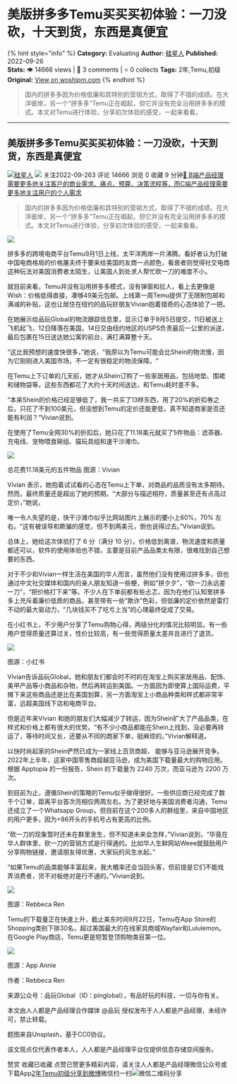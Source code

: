 # 美版拼多多Temu买买买初体验：一刀没砍，十天到货，东西是真便宜
{% hint style="info" %}
**Category:** Evaluating
**Author:** [硅星人](https://www.woshipm.com/u/1270617)
**Published:** 2022-09-26  
**Stats:** 👁️ 14666 views | 💬 3 comments | ⭐ 0 collects
**Tags:** 2年,Temu,初级
**Original:** [View on woshipm.com](https://www.woshipm.com/evaluating/5618717.html)
{% endhint %}
> 国内的拼多多因为价格低廉和其特别的营销方式，取得了不错的成绩。在大洋彼岸，另一个“拼多多”Temu正在崛起，但它并没有完全沿用拼多多的模式。本文对Temu进行体验，分享初次体验的感受，一起来看看。

---

## 美版拼多多Temu买买买初体验：一刀没砍，十天到货，东西是真便宜

[![](https://static.woshipm.com/pmadmin_avatar_20231007151843_7700.jpg?imageView2/1/w/72/h/72/q/100)](https://www.woshipm.com/u/1270617)[硅星人](https://www.woshipm.com/u/1270617) ![](https://static.woshipm.com/tag/1122_1@2x.png) 关注2022-09-263 评论 14666 浏览 0 收藏 9 分钟[🔗 B端产品经理需要更多地关注客户的商业需求、痛点、预算、决策流程等，而C端产品经理需要更多地关注用户的个人需求](https://ke.qidianla.com/courses/bcpm)

> 国内的拼多多因为价格低廉和其特别的营销方式，取得了不错的成绩。在大洋彼岸，另一个“拼多多”Temu正在崛起，但它并没有完全沿用拼多多的模式。本文对Temu进行体验，分享初次体验的感受，一起来看看。

![](https://image.woshipm.com/wp-files/2022/09/9CCLxQMM9uxhAdkzVtXJ.jpg)

拼多多的跨境电商平台Temu9月1日上线，太平洋两岸一片沸腾。看好者认为打破中国电商格局的价格屠夫终于要来给美国的友商一点颜色，看衰者则觉得社交电商这种玩法对美国消费者太陌生，让美国人到处求人帮忙砍一刀的难度不小。

就目前来看，Temu并没有沿用拼多多模式，没有弹窗和拉人，看上去更像是Wish：价格低得直接，凑够49美元包邮。上线第一周Temu提供了无限制包邮和满减的补贴，这也让居住在纽约的品玩好朋友Vivian抱着猎奇的心态体验了一把。

在她展示给品玩Global的物流跟踪信息里，显示订单于9月5日提交，11日被送上飞机起飞，12日降落在美国，14日交由纽约地区的USPS负责最后一公里的派送，最后包裹在15日送达她公寓的前台，满打满算整十天。

“这比我预想的速度快很多，”她说，“我原以为Temu可能会比Shein的物流慢，因为它刚刚进入美国市场，不一定有很稳定的物流保障。“

在Temu上下订单的几天前，她才从Shein订购了一些家居用品，包括地垫、围裙和储物袋等，这些东西都花了大约十天时间送达，和Temu耗时差不多。

“本来Shein的价格已经足够低了，我一共买了13样东西，用了20%的折扣券之后，只花了不到100美元，但没想到Temu的定价还能更低，真不知道商家是否还能有利润？“Vivian说到。

在使用了Temu全网30%的折扣后，她只花了11.18美元就买了5件物品：滤茶器、充电线、宠物喂食碗组、猫玩具组和速干沙滩巾。

![](https://image.woshipm.com/wp-files/2022/09/ns2HMkEfQbV8pOsarldJ.gif)

总花费11.18美元的五件物品 图源：Vivian

Vivian 表示，她抱着试试看的心态在Temu上下单，对商品的品质没有太多期待。然而，最终质量还是超出了她的预期。“大部分与描述相符，质量甚至还有点高过定价，”她说。

唯一令人失望的是，快干沙滩巾似乎比网站图片上展示的要小上60%，70% 左右。“这有被误导和欺骗的感觉，但不到两美元，倒也说得过去。”Vivian说到。

总体上，她给这次体验打了 6 分（满分 10 分）。价格低到离谱，物流速度和质量都还可以，软件的使用体验也不错，主要是目前产品品类太有限，很难找到自己想要的东西。

对于不少和Vivian一样生活在美国的华人而言，虽然他们没有使用过拼多多，但也通过中文社交媒体和国内的亲人朋友知道一些梗，例如“拼夕夕”，“砍一刀永远差一刀”，“把价格打下来”等。不少人在下单前都有些忐忑，因为在他们认知里拼多多上充斥着廉价低质的商品，甚至带有一些“欺诈”色彩，但低廉的定价依然是雷打不动的最大驱动力，“几块钱买不了吃亏上当”的心理最终促成了交易。

在小红书上，不少用户分享了Temu购物心得，两级分化的情况比较明显。有一些用户觉得质量还算过关，性价比较高，有一些觉得质量太差并且进行了退货。

![](https://image.woshipm.com/wp-files/2022/09/8oJZOxwb9rO0cuQ5DwRn.png)

图源：小红书

Vivian告诉品玩Global，她和朋友们都会时不时的在淘宝上购买家居用品、配饰、美甲产品等小商品和杂物，然后再转运到美国。一方面因为即使算上国际运费，平摊下来这些商品还是比在美国划算，另一方面淘宝上小商品种类和样式都非常丰富，远超美国线下店和电商平台。

但是近年来Vivian 和她的朋友们大幅减少了转运，因为Shein扩大了产品品类，在样式和价格上都有很大的优势。“有不少小商品都能在Shein上找到，没必要再转运了，等待时间又长，还要从不同的商家下单，挺麻烦的。”Vivian解释道。

以快时尚起家的Shein俨然已成为一家线上百货商超， 能够与亚马逊展开竞争。2022年上半年，这家中国零售商超越亚马逊，成为美国下载量最大的购物应用。根据 Apptopia 的一份报告，Shein 的下载量为 2240 万次，而亚马逊为 2200 万次。

到目前为止，遵循Shein的策略的Temu似乎做得很好。一些供应商已经完成了数千个订单，距离平台首次亮相仅两周左右。为了更好地与美国消费者沟通，Temu还成立了一个Whatsapp Group，但目前在这个200多人的群组里，来自中国地区的用户更多，因为+86开头的手机号占有更高的比例。

“砍一刀的现象暂时还未在群里发生，但不知道未来会怎样，”Vivian说到，“毕竟在华人群体里，砍一刀的营销方式是行得通的。比如华人生鲜网站Weee就鼓励用户分享购物链接，邀请朋友得优惠，大家玩的风生水起。”

“如果Temu的品类能够丰富起来，我大概率还会当回头客，但前提是它们不能戏弄消费者，货不对板绝对是行不通的。”Vivian说到。

![](https://image.woshipm.com/wp-files/2022/09/tPlEL2bgUhQTGVTNDCJt.png)

图源：Rebbeca Ren

Temu的下载量正在快速上升，截止美东时间9月22日，Temu在App Store的Shopping类别下排30名，超过美国最大的在线家具商城Wayfair和Lululemon。在Google Play商店，Temu更是短暂登顶购物类目第一位。

![](https://image.woshipm.com/wp-files/2022/09/TN3Add9YDkSYtGfcZrn7.jpeg)

图源：App Annie

作者：Rebbeca Ren

来源公众号：品玩Global（ID：pinglobal），有品好玩的科技，一切与你有关。

本文由人人都是产品经理合作媒体 @品玩 授权发布于人人都是产品经理，未经许可，禁止转载。

题图来自Unsplash，基于CC0协议。

该文观点仅代表作者本人，人人都是产品经理平台仅提供信息存储空间服务。

赞赏 收藏已收藏 点赞已赞更多精彩内容，请关注人人都是产品经理微信公众号或下载App[2年](https://www.woshipm.com/tag/2%e5%b9%b4)[Temu](https://www.woshipm.com/tag/temu)[初级](https://www.woshipm.com/tag/%e5%88%9d%e7%ba%a7)[分享到微博](https://service.weibo.com/share/share.php?appkey=2775287854&title=美版拼多多Temu买买买初体验：一刀没砍，十天到货，东西是真便宜&url=https://www.woshipm.com/evaluating/5618717.html&pic=https://image.woshipm.com/wp-files/2022/09/9CCLxQMM9uxhAdkzVtXJ.jpg)微信扫一扫![微信二维码](https://api.pwmqr.com/qrcode/create/?url=https://www.woshipm.com/evaluating/5618717.html)分享